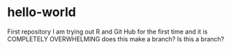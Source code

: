 # hello-world
First repository
I am trying out R and Git Hub for the first time and it is COMPLETELY OVERWHELMING
does this make a branch?
Is this a branch?
